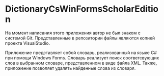 # DictionaryCsWinFormsScholarEdition
На момент написания этого приложения автор не был знаком с системой Git.
Представленные в репозитории файлы являются копией проекта VisualStudio.

Приложение представляет собой словарь, реализованный на языке C# при помощи Windows Forms.
Словарь реализует поиск соответсвующих слов в выбранном словаре, представленном в виде файла XML. Также, приложение позволяет удалять найденные слова из словаря.
